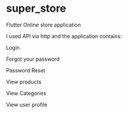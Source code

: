 # super_store

Flutter Online store application


I used API via http and the application contains:

Login

Forgot your password

Password Reset

View products

View Categories

View user profile
